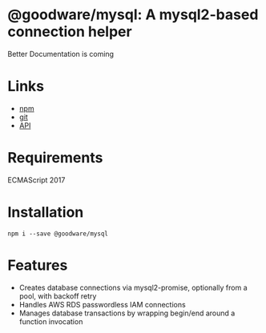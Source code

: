 # @goodware/mysql: A mysql2-based connection helper

Better Documentation is coming

# Links

- [npm](https://www.npmjs.com/package/@goodware/mysql)
- [git](https://github.com/good-ware/js-mysql)
- [API](https://good-ware.github.io/js-mysql/)

# Requirements

ECMAScript 2017

# Installation

`npm i --save @goodware/mysql`

# Features

- Creates database connections via mysql2-promise, optionally from a pool, with backoff retry
- Handles AWS RDS passwordless IAM connections
- Manages database transactions by wrapping begin/end around a function invocation
